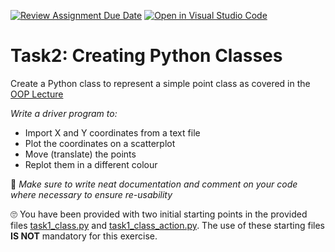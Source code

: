 [![Review Assignment Due Date](https://classroom.github.com/assets/deadline-readme-button-24ddc0f5d75046c5622901739e7c5dd533143b0c8e959d652212380cedb1ea36.svg)](https://classroom.github.com/a/X03tzDQK)
[![Open in Visual Studio Code](https://classroom.github.com/assets/open-in-vscode-718a45dd9cf7e7f842a935f5ebbe5719a5e09af4491e668f4dbf3b35d5cca122.svg)](https://classroom.github.com/online_ide?assignment_repo_id=15115335&assignment_repo_type=AssignmentRepo)
# Task2: Creating Python Classes 

Create a Python class to represent a simple point class as covered in the [OOP Lecture](https://github.com/Department-of-Surveying-and-Geomatics/Programming-for-Geomatics-Applications/tree/main/oop)

_Write a driver program to:_ 
- Import X and Y coordinates from a text file
- Plot the coordinates on a scatterplot
- Move (translate) the points
- Replot them in a different colour

🐤 _Make sure to write neat documentation and comment on your code where necessary to ensure re-usability_ 

🙄 You have been provided with two initial starting points in the provided files [task1_class.py](task2_class.py) and [task1_class_action.py](task2_class_action.py). The use of these starting files **IS NOT** mandatory for this exercise. 
